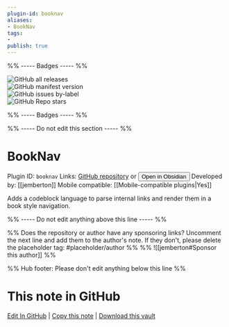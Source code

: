 ```yaml
---
plugin-id: booknav
aliases:
- BookNav
tags: 
- 
publish: true
---
```


%% ----- Badges ----- %%

![GitHub all releases](https://img.shields.io/github/downloads/jemberton/obsidian-booknav-plugin/total?color=573E7A&logo=github&style=for-the-badge)   
![GitHub manifest version](https://img.shields.io/github/manifest-json/v/jemberton/obsidian-booknav-plugin?color=573E7A&logo=github&style=for-the-badge)   
![GitHub issues by-label](https://img.shields.io/github/issues/jemberton/obsidian-booknav-plugin/help%20wanted?color=573E7A&logo=github&style=for-the-badge)   
![GitHub Repo stars](https://img.shields.io/github/stars/jemberton/obsidian-booknav-plugin?color=573E7A&logo=github&style=for-the-badge)

%% ----- Badges ----- %%

%% ----- Do not edit this section ----- %%

# BookNav

Plugin ID: `booknav`
Links: [GitHub repository](https://github.com/jemberton/obsidian-booknav-plugin) or [<button id=HH>Open in Obsidian</button>](obsidian://show-plugin?id=booknav)
Developed by: [[jemberton]]
Mobile compatible: [[Mobile-compatible plugins|Yes]]

Adds a codeblock language to parse internal links and render them in a book style navigation.

%% ----- Do not edit anything above this line ----- %% 

%% Does the repository or author have any sponsoring links? Uncomment the next line and add them to the author's note. If they don't, please delete the placeholder tag: #placeholder/author %%
%% ![[jemberton#Sponsor this author]] %%

%% Hub footer: Please don't edit anything below this line %%

# This note in GitHub

<span class="git-footer">[Edit In GitHub](https://github.dev/obsidian-community/obsidian-hub/blob/main/02%20-%20Community%20Expansions/02.05%20All%20Community%20Expansions/Plugins/booknav.md "git-hub-edit-note") | [Copy this note](https://raw.githubusercontent.com/obsidian-community/obsidian-hub/main/02%20-%20Community%20Expansions/02.05%20All%20Community%20Expansions/Plugins/booknav.md "git-hub-copy-note") | [Download this vault](https://github.com/obsidian-community/obsidian-hub/archive/refs/heads/main.zip "git-hub-download-vault") </span>
